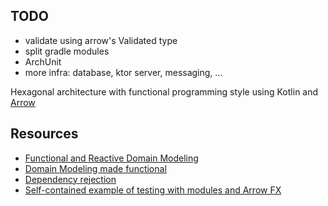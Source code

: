 ## TODO

- validate using arrow's Validated type
- split gradle modules
- ArchUnit
- more infra: database, ktor server, messaging, ...

Hexagonal architecture with functional programming style using Kotlin and [Arrow][arrow-kt]

## Resources

- [Functional and Reactive Domain Modeling][frdomain]
- [Domain Modeling made functional][dmfunc]
- [Dependency rejection][deprej]
- [Self-contained example of testing with modules and Arrow FX][fx-module]

[kata-blog]: http://matteo.vaccari.name/blog/archives/154
[mateo-vaccari]: http://matteo.vaccari.name/
[kata-repo]: https://github.com/xpmatteo/birthday-greetings-kata
[arrow-kt]: https://arrow-kt.io/
[frdomain]: https://www.manning.com/books/functional-and-reactive-domain-modeling
[dmfunc]: https://pragprog.com/book/swdddf/domain-modeling-made-functional
[deprej]: https://blog.ploeh.dk/2017/02/02/dependency-rejection/
[fx-module]: https://www.msec.it/blog/self-contained-example-of-testing-with-modules-and-arrow-fx/
